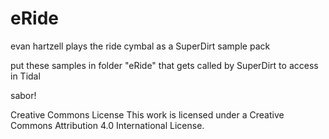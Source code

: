 # eRide
evan hartzell plays the ride cymbal as a SuperDirt sample pack

put these samples in folder "eRide" that gets called by SuperDirt to access in Tidal

sabor!

Creative Commons License
This work is licensed under a Creative Commons Attribution 4.0 International License.
